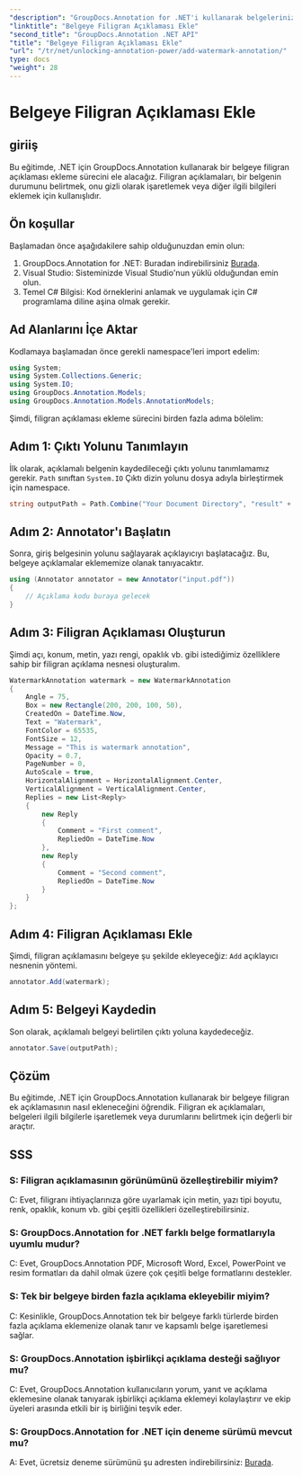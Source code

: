 ```yaml
---
"description": "GroupDocs.Annotation for .NET'i kullanarak belgelerinize filigran açıklamalarını zahmetsizce nasıl ekleyeceğinizi öğrenin. Belge netliğini ve güvenliğini artırın."
"linktitle": "Belgeye Filigran Açıklaması Ekle"
"second_title": "GroupDocs.Annotation .NET API"
"title": "Belgeye Filigran Açıklaması Ekle"
"url": "/tr/net/unlocking-annotation-power/add-watermark-annotation/"
type: docs
"weight": 28
---
```


# Belgeye Filigran Açıklaması Ekle

## giriiş
Bu eğitimde, .NET için GroupDocs.Annotation kullanarak bir belgeye filigran açıklaması ekleme sürecini ele alacağız. Filigran açıklamaları, bir belgenin durumunu belirtmek, onu gizli olarak işaretlemek veya diğer ilgili bilgileri eklemek için kullanışlıdır.

## Ön koşullar

Başlamadan önce aşağıdakilere sahip olduğunuzdan emin olun:

1. GroupDocs.Annotation for .NET: Buradan indirebilirsiniz [Burada](https://releases.groupdocs.com/annotation/net/).
2. Visual Studio: Sisteminizde Visual Studio'nun yüklü olduğundan emin olun.
3. Temel C# Bilgisi: Kod örneklerini anlamak ve uygulamak için C# programlama diline aşina olmak gerekir.

## Ad Alanlarını İçe Aktar

Kodlamaya başlamadan önce gerekli namespace'leri import edelim:

```csharp
using System;
using System.Collections.Generic;
using System.IO;
using GroupDocs.Annotation.Models;
using GroupDocs.Annotation.Models.AnnotationModels;
```

Şimdi, filigran açıklaması ekleme sürecini birden fazla adıma bölelim:

## Adım 1: Çıktı Yolunu Tanımlayın

İlk olarak, açıklamalı belgenin kaydedileceği çıktı yolunu tanımlamamız gerekir. `Path` sınıftan `System.IO` Çıktı dizin yolunu dosya adıyla birleştirmek için namespace.

```csharp
string outputPath = Path.Combine("Your Document Directory", "result" + Path.GetExtension("input.pdf"));
```

## Adım 2: Annotator'ı Başlatın

Sonra, giriş belgesinin yolunu sağlayarak açıklayıcıyı başlatacağız. Bu, belgeye açıklamalar eklememize olanak tanıyacaktır.

```csharp
using (Annotator annotator = new Annotator("input.pdf"))
{
    // Açıklama kodu buraya gelecek
}
```

## Adım 3: Filigran Açıklaması Oluşturun

Şimdi açı, konum, metin, yazı rengi, opaklık vb. gibi istediğimiz özelliklere sahip bir filigran açıklama nesnesi oluşturalım.

```csharp
WatermarkAnnotation watermark = new WatermarkAnnotation
{
    Angle = 75,
    Box = new Rectangle(200, 200, 100, 50),
    CreatedOn = DateTime.Now,
    Text = "Watermark",
    FontColor = 65535,
    FontSize = 12,
    Message = "This is watermark annotation",
    Opacity = 0.7,
    PageNumber = 0,
    AutoScale = true,
    HorizontalAlignment = HorizontalAlignment.Center,
    VerticalAlignment = VerticalAlignment.Center,
    Replies = new List<Reply>
    {
        new Reply
        {
            Comment = "First comment",
            RepliedOn = DateTime.Now
        },
        new Reply
        {
            Comment = "Second comment",
            RepliedOn = DateTime.Now
        }
    }
};
```

## Adım 4: Filigran Açıklaması Ekle

Şimdi, filigran açıklamasını belgeye şu şekilde ekleyeceğiz: `Add` açıklayıcı nesnenin yöntemi.

```csharp
annotator.Add(watermark);
```

## Adım 5: Belgeyi Kaydedin

Son olarak, açıklamalı belgeyi belirtilen çıktı yoluna kaydedeceğiz.

```csharp
annotator.Save(outputPath);
```

## Çözüm

Bu eğitimde, .NET için GroupDocs.Annotation kullanarak bir belgeye filigran ek açıklamasının nasıl ekleneceğini öğrendik. Filigran ek açıklamaları, belgeleri ilgili bilgilerle işaretlemek veya durumlarını belirtmek için değerli bir araçtır.

## SSS

### S: Filigran açıklamasının görünümünü özelleştirebilir miyim?

C: Evet, filigranı ihtiyaçlarınıza göre uyarlamak için metin, yazı tipi boyutu, renk, opaklık, konum vb. gibi çeşitli özellikleri özelleştirebilirsiniz.

### S: GroupDocs.Annotation for .NET farklı belge formatlarıyla uyumlu mudur?

C: Evet, GroupDocs.Annotation PDF, Microsoft Word, Excel, PowerPoint ve resim formatları da dahil olmak üzere çok çeşitli belge formatlarını destekler.

### S: Tek bir belgeye birden fazla açıklama ekleyebilir miyim?

C: Kesinlikle, GroupDocs.Annotation tek bir belgeye farklı türlerde birden fazla açıklama eklemenize olanak tanır ve kapsamlı belge işaretlemesi sağlar.

### S: GroupDocs.Annotation işbirlikçi açıklama desteği sağlıyor mu?

C: Evet, GroupDocs.Annotation kullanıcıların yorum, yanıt ve açıklama eklemesine olanak tanıyarak işbirlikçi açıklama eklemeyi kolaylaştırır ve ekip üyeleri arasında etkili bir iş birliğini teşvik eder.

### S: GroupDocs.Annotation for .NET için deneme sürümü mevcut mu?

A: Evet, ücretsiz deneme sürümünü şu adresten indirebilirsiniz: [Burada](https://releases.groupdocs.com/).